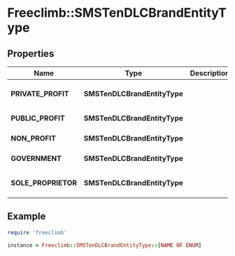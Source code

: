 # Freeclimb::SMSTenDLCBrandEntityType

## Properties

| Name | Type | Description | Notes |
| ---- | ---- | ----------- | ----- |
| **PRIVATE_PROFIT** | **SMSTenDLCBrandEntityType** |  | Represented in Ruby as "PRIVATE_PROFIT" |
| **PUBLIC_PROFIT** | **SMSTenDLCBrandEntityType** |  | Represented in Ruby as "PUBLIC_PROFIT" |
| **NON_PROFIT** | **SMSTenDLCBrandEntityType** |  | Represented in Ruby as "NON_PROFIT" |
| **GOVERNMENT** | **SMSTenDLCBrandEntityType** |  | Represented in Ruby as "GOVERNMENT" |
| **SOLE_PROPRIETOR** | **SMSTenDLCBrandEntityType** |  | Represented in Ruby as "SOLE_PROPRIETOR" |

## Example

```ruby
require 'freeclimb'

instance = Freeclimb::SMSTenDLCBrandEntityType::[NAME OF ENUM]
```

